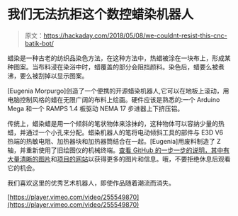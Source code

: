 # 我们无法抗拒这个数控蜡染机器人

> 原文：<https://hackaday.com/2018/05/08/we-couldnt-resist-this-cnc-batik-bot/>

蜡染是一种古老的纺织品染色方法，在这种方法中，热蜡被涂在一块布上，形成某种图案。当布料浸在染浴中时，蜡覆盖的部分会阻挡颜料。染色后，蜡要么被煮沸，要么被刮掉以显示图案。

[Eugenia Morpurgo]创造了一个便携的开源蜡染机器人,它可以在地板上滚动，用电脑控制风格的蜡在无限广阔的布料上绘画。硬件应该是熟悉的:一个 Arduino Mega 和一个 RAMPS 1.4 板驱动 NEMA 17 步进器上下挤压铝。

传统上，蜡染蜡是用一个倾斜的笔状物体来涂抹的，这种物体可以容纳少量的热蜡，并通过一个小孔来分配。蜡染机器人的笔将电动倾斜工具的部件与 E3D V6 热端的热敏电阻、加热器块和加热器筒结合在一起。[Eugenia]用废料制造了 Z 轴，并重新使用了旧绘图仪的机械终端。[查看 GitHub 的一步一步的说明，其中有大量清晰的图片](https://github.com/eumorpurgo/TextileDrawingMachine)和[项目的网站](http://digitalwaxprint.com/)以获得更多的图片和信息。哦，不要拒绝休息后观看它的机会。

我们喜欢这里的优秀艺术机器人，即使作品随着潮流而消失。

[https://player.vimeo.com/video/255549870](https://player.vimeo.com/video/255549870)